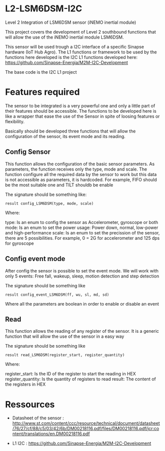 # L2-LSM6DSM-I2C

Level 2 Integration of LSM6DSM sensor (iNEMO inertial module)

This project covers the development of Level 2 southbound functions that will allow the use of the iNEMO inertial module LSM6DSM. 

This sensor will be used trough a I2C interface of a specific Sinapse hardware (IoT Hub Agro). The L1 functions or framework to be used by the functions here developed is the I2C L1 functions developed here: https://github.com/Sinapse-Energia/M2M-I2C-Development

The base code is the I2C L1 project


# Features required

The sensor to be integrated is a very powerful one and only a little part of their features should be accessible. The functions to be developed here is like a wrapper that ease the use of the Sensor in spite of loosing features or flexibility.

Basically should be developed three functions that will allow the configuration of the sensor, its event mode and its reading.

## Config Sensor

This function allows the configuration of the basic sensor parameters. As parameters, the function receives only the type, mode and scale. The function configure all the required data by the sensor to work but this data is not accessible as parameters, it is hardcoded. For example, FIFO should be the most suitable one and TILT shouldb be enable

The signature should be something like:

`result config_LSM6DSM(type, mode, scale)`

Where:

type: Is an enum to config the sensor as Accelerometer, gyroscope or both
mode: Is an enum to set the power usage: Power down, normal, low-power and high-performance
scale: Is an enum to set the precission of the sensor, there are 5 possibilities. For example, 0 = 2G for accelerometer and 125 dps for gyroscope

## Config event mode

After config the sensor is possible to set the event mode. We will work with only 5 events: Free fall, wakeup, sleep, motion detection and step detection

The signature should be something like

`result config_event_LSM6DSM(ff, wu, sl, md, sd)`

Where all the parameters are boolean in order to enable or disable an event

## Read

This function allows the reading of any register of the sensor. It is a generic function that will allow the use of the sensor in a easy way

The signature should be something like

`result read_LSM6DSM(register_start, register_quantity)`

Where:

register_start: Is the ID of the register to start the reading in HEX
register_quantity: Is the quantity of registers to read
result: The content of the registers in HEX


# Ressources

- Datasheet of the sensor : http://www.st.com/content/ccc/resource/technical/document/datasheet/76/27/cf/88/c5/03/42/6b/DM00218116.pdf/files/DM00218116.pdf/jcr:content/translations/en.DM00218116.pdf

- L1 I2C : https://github.com/Sinapse-Energia/M2M-I2C-Development
